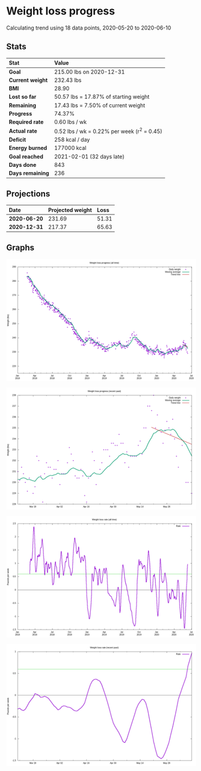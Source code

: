 # Weight loss progress

Calculating trend using 18 data points, 2020-05-20 to 2020-06-10

## Stats

Stat|Value
:-|:-
**Goal**|215.00 lbs on 2020-12-31
**Current weight**|232.43 lbs
**BMI**|28.90
**Lost so far**|50.57 lbs = 17.87% of starting weight
**Remaining**|17.43 lbs =  7.50% of current  weight
**Progress**|74.37%
**Required rate**|0.60 lbs / wk
**Actual rate**|0.52 lbs / wk = 0.22% per week  (r<sup>2</sup> = 0.45)
**Deficit**|258 kcal / day
**Energy burned**|177000 kcal
**Goal reached**|2021-02-01 (32 days late)
**Days done**|843
**Days remaining**|236

## Projections

Date|Projected weight|Loss
:-|:-|:-
**2020-06-20**|231.69|51.31
**2020-12-31**|217.37|65.63

## Graphs

![](weight-graph-alltime.png)

![](weight-graph-recent.png)

![](rate-graph-alltime.png)

![](rate-graph-recent.png)
